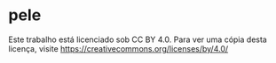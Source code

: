 # pele

Este trabalho está licenciado sob CC BY 4.0. Para ver uma cópia desta licença, visite https://creativecommons.org/licenses/by/4.0/
